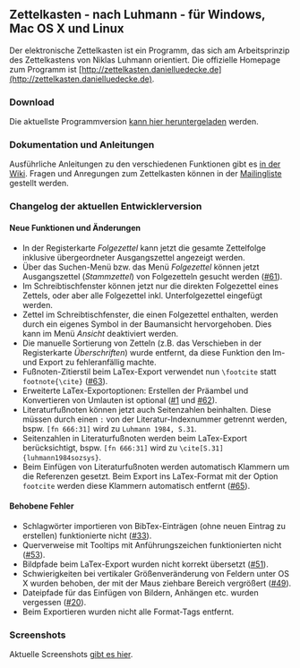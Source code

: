 Zettelkasten - nach Luhmann - für Windows, Mac OS X und Linux
------------------------------------------------------------------------------
Der elektronische Zettelkasten ist ein Programm, das sich am Arbeitsprinzip des Zettelkastens von Niklas Luhmann orientiert. Die offizielle Homepage zum Programm ist [http://zettelkasten.danielluedecke.de](http://zettelkasten.danielluedecke.de).

### Download
Die aktuellste Programmversion [kann hier heruntergeladen](http://zettelkasten.danielluedecke.de/download.php) werden.

### Dokumentation und Anleitungen
Ausführliche Anleitungen zu den verschiedenen Funktionen gibt es [in der Wiki](http://zettelkasten.danielluedecke.de/wiki/doku.php). Fragen und Anregungen zum Zettelkasten können in der [Mailingliste](https://de.groups.yahoo.com/neo/groups/zettelkasten/info) gestellt werden.

### Changelog der aktuellen Entwicklerversion

#### Neue Funktionen und Änderungen
* In der Registerkarte _Folgezettel_ kann jetzt die gesamte Zettelfolge inklusive übergeordneter Ausgangszettel angezeigt werden.
* Über das Suchen-Menü bzw. das Menü _Folgezettel_ können jetzt Ausgangszettel (_Stammzettel_) von Folgezetteln gesucht werden ([#61](https://github.com/sjPlot/Zettelkasten/issues/61)).
* Im Schreibtischfenster können jetzt nur die direkten Folgezettel eines Zettels, oder aber alle Folgezettel inkl. Unterfolgezettel eingefügt werden.
* Zettel im Schreibtischfenster, die einen Folgezettel enthalten, werden durch ein eigenes Symbol in der Baumansicht hervorgehoben. Dies kann im Menü _Ansicht_ deaktiviert werden.
* Die manuelle Sortierung von Zetteln (z.B. das Verschieben in der Registerkarte _Überschriften_) wurde entfernt, da diese Funktion den Im- und Export zu fehleranfällig machte.
* Fußnoten-Zitierstil beim LaTex-Export verwendet nun `\footcite` statt `footnote{\cite}` ([#63](https://github.com/sjPlot/Zettelkasten/issues/63)).
* Erweiterte LaTex-Exportoptionen: Erstellen der Präambel und Konvertieren von Umlauten ist optional ([#1](https://github.com/sjPlot/Zettelkasten/issues/1) und [#62](https://github.com/sjPlot/Zettelkasten/issues/62)).
* Literaturfußnoten können jetzt auch Seitenzahlen beinhalten. Diese müssen durch einen `:` von der Literatur-Indexnummer getrennt werden, bspw. `[fn 666:31]` wird zu `Luhmann 1984, S.31`.
* Seitenzahlen in Literaturfußnoten werden beim LaTex-Export berücksichtigt, bspw. `[fn 666:31]` wird zu `\cite[S.31]{luhmann1984sozsys}`.
* Beim Einfügen von Literaturfußnoten werden automatisch Klammern um die Referenzen gesetzt. Beim Export ins LaTex-Format mit der Option `footcite` werden diese Klammern automatisch entfernt ([#65](https://github.com/sjPlot/Zettelkasten/issues/65)).

#### Behobene Fehler
* Schlagwörter importieren von BibTex-Einträgen (ohne neuen Eintrag zu erstellen) funktionierte nicht ([#33](https://github.com/sjPlot/Zettelkasten/issues/33)).
* Querverweise mit Tooltips mit Anführungszeichen funktionierten nicht ([#53](https://github.com/sjPlot/Zettelkasten/issues/53)).
* Bildpfade beim LaTex-Export wurden nicht korrekt übersetzt ([#51](https://github.com/sjPlot/Zettelkasten/issues/51)).
* Schwierigkeiten bei vertikaler Größenveränderung von Feldern unter OS X wurden behoben, der mit der Maus ziehbare Bereich vergrößert ([#49](https://github.com/sjPlot/Zettelkasten/issues/49)).
* Dateipfade für das Einfügen von Bildern, Anhängen etc. wurden vergessen ([#20](https://github.com/sjPlot/Zettelkasten/issues/20)).
* Beim Exportieren wurden nicht alle Format-Tags entfernt.

### Screenshots
Aktuelle Screenshots [gibt es hier](http://zettelkasten.danielluedecke.de/gallery.php).
